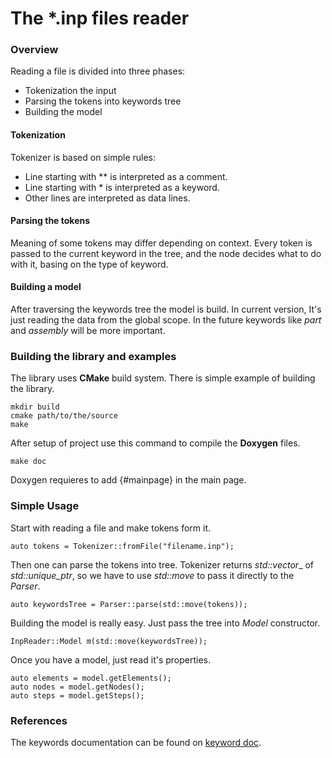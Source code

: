 # The *.inp files reader

### Overview

Reading a file is divided into three phases:
- Tokenization the input
- Parsing the tokens into keywords tree
- Building the model

#### Tokenization

Tokenizer is based on simple rules:
- Line starting with ** is interpreted as a comment.
- Line starting with * is interpreted as a keyword.
- Other lines are interpreted as data lines.

#### Parsing the tokens

Meaning of some tokens may differ depending on context. Every token is passed to the current keyword in the tree, and the node decides what to do with it, basing on the type of keyword.

#### Building a model

After traversing the keywords tree the model is build. In current version, It's just reading the data from the global scope. In the future keywords like _part_ and _assembly_ will be more important.

### Building the library and examples

The library uses **CMake** build system. There is simple example of building the library.

    mkdir build
    cmake path/to/the/source
    make

After setup of project use this command to compile the **Doxygen** files.

    make doc

Doxygen requieres to add {#mainpage} in the main page.

### Simple Usage

Start with reading a file and make tokens form it.

    auto tokens = Tokenizer::fromFile("filename.inp");

Then one can parse the tokens into tree. Tokenizer returns _std::vector__ of _std::unique_ptr_, so we have to use _std::move_ to pass it directly to the _Parser_.

    auto keywordsTree = Parser::parse(std::move(tokens));

Building the model is really easy. Just pass the tree into _Model_ constructor.

    InpReader::Model m(std::move(keywordsTree));

Once you have a model, just read it's properties.

    auto elements = model.getElements();
    auto nodes = model.getNodes();
    auto steps = model.getSteps();


### References

The keywords documentation can be found on [keyword doc].


  [keyword doc]: http://www.maths.cam.ac.uk/computing/software/abaqus_docs/docs/v6.12/pdf_books/KEYWORD.pdf

